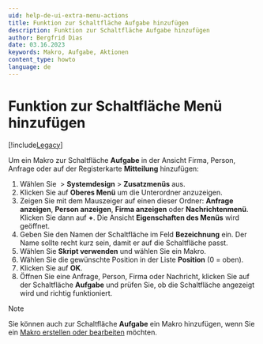 ```yaml
---
uid: help-de-ui-extra-menu-actions
title: Funktion zur Schaltfläche Aufgabe hinzufügen
description: Funktion zur Schaltfläche Aufgabe hinzufügen
author: Bergfrid Dias
date: 03.16.2023
keywords: Makro, Aufgabe, Aktionen
content_type: howto
language: de
---
```


# Funktion zur Schaltfläche Menü hinzufügen

[!include[Legacy](../includes/legacy-extra-menus.md)]

Um ein Makro zur Schaltfläche **Aufgabe** in der Ansicht Firma, Person, Anfrage oder auf der Registerkarte **Mitteilung** hinzufügen:

1. Wählen Sie <i class="ph ph-list" aria-label="Main menu"></i> > **Systemdesign** > **Zusatzmenüs** aus.
2. Klicken Sie auf **Oberes Menü** um die Unterordner anzuzeigen.
3. Zeigen Sie mit dem Mauszeiger auf einen dieser Ordner: **Anfrage anzeigen**, **Person anzeigen**, **Firma anzeigen** oder **Nachrichtenmenü**. Klicken Sie dann auf **+**. Die Ansicht **Eigenschaften des Menüs** wird geöffnet.
4. Geben Sie den Namen der Schaltfläche im Feld **Bezeichnung** ein. Der Name sollte recht kurz sein, damit er auf die Schaltfläche passt.
5. Wählen Sie **Skript verwenden** und wählen Sie ein Makro.
6. Wählen Sie die gewünschte Position in der Liste **Position** (0 = oben).
7. Klicken Sie auf **OK**.
8. Öffnen Sie eine Anfrage, Person, Firma oder Nachricht, klicken Sie auf der Schaltfläche **Aufgabe** und prüfen Sie, ob die Schaltfläche angezeigt wird und richtig funktioniert.

> [!NOTE]
> Sie können auch zur Schaltfläche **Aufgabe** ein Makro hinzufügen, wenn Sie ein [Makro erstellen oder bearbeiten][1] möchten.

<!-- Referenced links -->
[1]: ../../../../automation/crmscript/learn/create-macro.md
